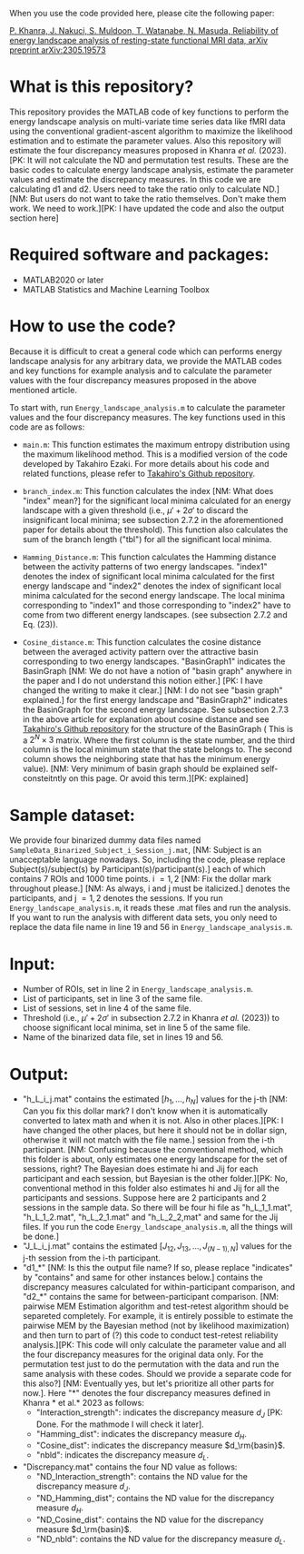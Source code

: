 When you use the code provided here, please cite the following paper:

[P. Khanra, J. Nakuci, S. Muldoon, T. Watanabe, N. Masuda, Reliability of energy landscape analysis of resting-state functional MRI data, arXiv preprint arXiv:2305.19573](https://arxiv.org/abs/2305.19573)

# What is this repository?

This repository provides the MATLAB code of key functions to perform the energy landscape analysis on multi-variate time series data like fMRI data using the conventional gradient-ascent algorithm to maximize the likelihood estimation and to estimate the parameter values. Also this repository will estimate the four discrepancy measures proposed in Khanra *et al.* (2023).[PK: It will not calculate the ND and permutation test results. These are the basic codes to calculate energy landscape analysis, estimate the parameter values and estimate the discrepancy measures. In this code we are calculating d1 and d2. Users need to take the ratio only to calculate ND.] [NM: But users do not want to take the ratio themselves. Don't make them work. We need to work.][PK: I have updated the code and also the output section here]

# Required software and packages:

- MATLAB2020 or later
- MATLAB Statistics and Machine Learning Toolbox

# How to use the code?

Because it is difficult to creat a general code which can performs energy landscape analysis for any arbitrary data, we provide the MATLAB codes and key functions for example analysis and to calculate the parameter values with the four discrepancy measures proposed in the above mentioned article.

To start with, run `Energy_landscape_analysis.m` to calculate the parameter values and the four discrepancy measures. The key functions used in this code are as follows:

- `main.m`: This function estimates the maximum entropy distribution using the maximum likelihood method. This is a modified version of the code developed by Takahiro Ezaki. For more details about his code and related functions, please refer to [Takahiro's Github repository](https://github.com/tkEzaki/energy-landscape-analysis).

- `branch_index.m`: This function calculates the index [NM: What does "index" mean?] for the significant local minima calculated for an energy landscape with a given threshold (i.e., $\mu'+2\sigma'$ to discard the insignificant local minima; see subsection $2.7.2$ in the aforementioned paper for details about the threshold). This function also calculates the sum of the branch length ("tbl") for all the significant local minima.

- `Hamming_Distance.m`: This function calculates the Hamming distance between the activity patterns of two energy landscapes. "index1" denotes the index of significant local minima calculated for the first energy landscape and "index2" denotes the index of significant local minima calculated for the second energy landscape. The local minima corresponding to "index1" and those corresponding to "index2" have to come from two different energy landscapes. (see subsection $2.7.2$ and Eq. (23)).

- `Cosine_distance.m`: This function calculates the cosine distance between the averaged activity pattern over the attractive basin corresponding to two energy landscapes. "BasinGraph1" indicates the BasinGraph [NM: We do not have a notion of "basin graph" anywhere in the paper and I do not understand this notion either.] [PK: I have changed the writing to make it clear.] [NM: I do not see "basin graph" explained.] for the first energy landscape and "BasinGraph2" indicates the BasinGraph for the second energy landscape. See subsection $2.7.3$ in the above article for explanation about cosine distance and see [Takahiro's Github repository](https://github.com/tkEzaki/energy-landscape-analysis) for the structure of the BasinGraph ( This is a $2^N \times 3$ matrix. Where the first column is the state number, and the third column is the local minimum state that the state belongs to. The second column shows the neighboring state that has the minimum energy value). [NM: Very minimum of basin graph should be explained self-consteitntly on this page. Or avoid this term.][PK: explained]

# Sample dataset:

We provide four binarized dummy data files named `SampleData_Binarized_Subject_i_Session_j.mat`, [NM: Subject is an unacceptable language nowadays. So, including the code, please replace Subject(s)/subject(s) by Participant(s)/participant(s).] each of which contains 7 ROIs and 1000 time points.  i $=1,2$ [NM: Fix the dollar mark throughout please.] [NM: As always, i and j must be italicized.] denotes the participants, and j $=1,2$ denotes the sessions.
If you run `Energy_landscape_analysis.m`, it reads these .mat files and run the analysis. If you want to run the analysis with different data sets, you only need to replace the data file name in line 19 and 56 in `Energy_landscape_analysis.m`.

# Input:
- Number of ROIs, set in line 2 in `Energy_landscape_analysis.m`.
- List of participants, set in line 3 of the same file.
- List of sessions, set in line 4 of the same file.
- Threshold (i.e., $\mu' + 2\sigma'$ in subsection $2.7.2$ in Khanra *et al.* (2023)) to choose significant local minima, set in line 5 of the same file.
- Name of the binarized data file, set in lines 19 and 56.

# Output:
- "h_L_i_j.mat" contains the estimated $[h_1, \ldots, h_N]$ values for the j-th [NM: Can you fix this dollar mark? I don't know when it is automatically converted to latex math and when it is not. Also in other places.][PK: I have changed the other places, but here it should not be in dollar sign, otherwise it will not match with the file name.] session from the i-th participant. [NM: Confusing because the conventional method, which this folder is about, only estimates one energy landscape for the set of sessions, right? The Bayesian does estimate hi and Jij for each participant and each session, but Bayesian is the other folder.][PK: No, conventional method in this folder also estimates hi and Jij for all the participants and sessions. Suppose here are 2 participants and 2 sessions in the sample data. So there will be four hi file as "h_L_1_1.mat", "h_L_1_2.mat", "h_L_2_1.mat" and "h_L_2_2,mat" and same for the Jij files. If you run the code `Energy_landscape_analysis.m`, all the things will be done.]
- "J_L_i_j.mat" contains the estimated $[J_{12}, J_{13}, \ldots, J_{(N-1),N}]$ values for the j-th session from the i-th participant.
- "d1_\*" [NM: Is this the output file name? If so, please replace "indicates" by "contains" and same for other instances below.] contains the discrepancy measures calculated for within-participant comparison, and "d2_\*" contains the same for between-participant comparison. [NM: pairwise MEM Estimation algorithm and test-retest algorithm should be separeted completely. For example, it is entirely possible to estimate the pairwise MEM by the Bayesian method (not by likelihood maximization) and then turn to part of (?) this code to conduct test-retest reliability analysis.][PK: This code will only calculate the parameter value and all the four discrepancy measures for the original data only. For the permutation test just to do the permutation with the data and run the same analysis with these codes. Should we provide a separate code for this also?] [NM: Eventually yes, but let's prioritize all other parts for now.]. Here "\*" denotes the four discrepancy measures defined in Khanra * et al.* 2023 as follows:
    - "Interaction_strength": indicates the discrepancy measure $d_J$ [PK: Done. For the mathmode I will check it later].
    - "Hamming_dist":  indicates the discrepancy measure $d_H$.
    - "Cosine_dist": indicates the discrepancy measure $d_\rm{basin}$.
    - "nbld": indicates the discrepancy measure $d_L$.
- "Discrepancy.mat" contains the four ND value as follows:
    - "ND_Interaction_strength": contains the ND value for the discrepancy measure $d_J$.
    - "ND_Hamming_dist"; contains the ND value for the discrepancy measure $d_H$.
    - "ND_Cosine_dist": contains the ND value for the discrepancy measure $d_\rm{basin}$.
    - "ND_nbld": contains the ND value for the discrepancy measure $d_L$.
